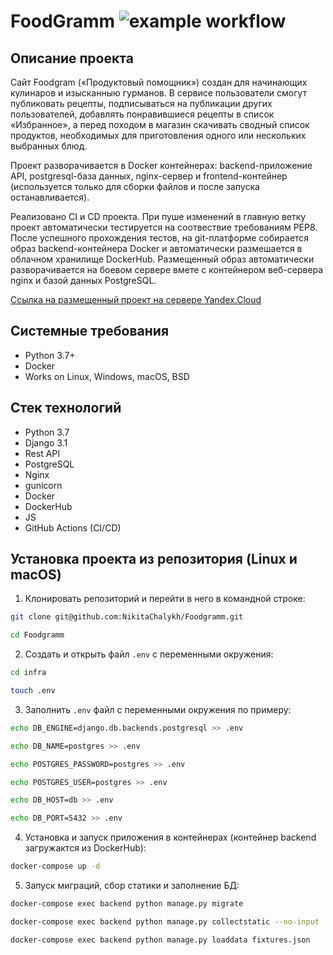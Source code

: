 FoodGramm
![example workflow](https://github.com/NikitaChalykh/foodgram-project-react/actions/workflows/foodgramm_workflow.yml/badge.svg)
=====
Описание проекта
----------
Cайт Foodgram («Продуктовый помощник») создан для начинающих кулинаров и изысканныю гурманов. В сервисе пользователи смогут публиковать рецепты, подписываться на публикации других пользователей, добавлять понравившиеся рецепты в список «Избранное», а перед походом в магазин скачивать сводный список продуктов, необходимых для приготовления одного или нескольких выбранных блюд.

Проект разворачивается в Docker контейнерах: backend-приложение API, postgresql-база данных, nginx-сервер и frontend-контейнер (используется только для сборки файлов и после запуска останавливается). 

Реализовано CI и CD проекта. При пуше изменений в главную ветку проект автоматически тестируется на соотвествие требованиям PEP8. После успешного прохождения тестов, на git-платформе собирается образ backend-контейнера Docker и автоматически размешается в облачном хранилище DockerHub. Размещенный образ автоматически разворачивается на боевом сервере вмете с контейнером веб-сервера nginx и базой данных PostgreSQL.

[Ссылка на размещенный проект на сервере Yandex.Cloud](http://chafoodgramm.ddns.net/)

Системные требования
----------
* Python 3.7+
* Docker
* Works on Linux, Windows, macOS, BSD

Стек технологий
----------
* Python 3.7
* Django 3.1
* Rest API
* PostgreSQL
* Nginx
* gunicorn
* Docker
* DockerHub
* JS
* GitHub Actions (CI/CD)

Установка проекта из репозитория (Linux и macOS)
----------

1. Клонировать репозиторий и перейти в него в командной строке:
```bash
git clone git@github.com:NikitaChalykh/Foodgramm.git

cd Foodgramm
```
2. Cоздать и открыть файл ```.env``` с переменными окружения:
```bash 
cd infra

touch .env
```
3. Заполнить ```.env``` файл с переменными окружения по примеру:
```bash 
echo DB_ENGINE=django.db.backends.postgresql >> .env

echo DB_NAME=postgres >> .env

echo POSTGRES_PASSWORD=postgres >> .env

echo POSTGRES_USER=postgres >> .env

echo DB_HOST=db >> .env

echo DB_PORT=5432 >> .env
```
4. Установка и запуск приложения в контейнерах (контейнер backend загружактся из DockerHub):
```bash 
docker-compose up -d
```

5. Запуск миграций, сбор статики и заполнение БД:
```bash 
docker-compose exec backend python manage.py migrate

docker-compose exec backend python manage.py collectstatic --no-input 

docker-compose exec backend python manage.py loaddata fixtures.json
```
